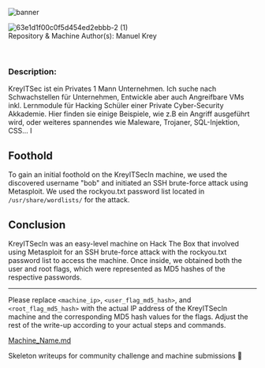 ![banner](https://github.com/Netzknoten/HackTheBoxDevelopment/assets/114874531/6b81aad7-a78b-4ad9-bc53-2676ca48431f)




![63e1d1f00c0f5d454ed2ebbb-2 (1)](https://github.com/Netzknoten/HackTheBoxDevelopment/assets/114874531/a4133812-2a00-4087-8e2d-afa81d2e4fda)
​	
Repository & Machine Author(s): Manuel Krey

​
### Description:

KreyITSec ist ein Privates 1 Mann Unternehmen. Ich suche nach Schwachstellen für Unternehmen, Entwickle aber auch Angreifbare VMs inkl. Lernmodule für Hacking Schüler einer Private Cyber-Security Akkademie. Hier finden sie einige Beispiele, wie z.B ein Angriff ausgeführt wird, oder weiteres spannendes wie Maleware, Trojaner, SQL-Injektion, CSS... I 

## Foothold

To gain an initial foothold on the KreyITSecIn machine, we used the discovered username "bob" and initiated an SSH brute-force attack using Metasploit. We used the rockyou.txt password list located in `/usr/share/wordlists/` for the attack.


## Conclusion

KreyITSecIn was an easy-level machine on Hack The Box that involved using Metasploit for an SSH brute-force attack with the rockyou.txt password list to access the machine. Once inside, we obtained both the user and root flags, which were represented as MD5 hashes of the respective passwords.

---

Please replace `<machine_ip>`, `<user_flag_md5_hash>`, and `<root_flag_md5_hash>` with the actual IP address of the KreyITSecIn machine and the corresponding MD5 hash values for the flags. Adjust the rest of the write-up according to your actual steps and commands.

[Machine_Name.md](https://github.com/Netzknoten/HackTheBoxDevelopment/files/12641548/Machine_Name.md)

Skeleton writeups for community challenge and machine submissions 💚
